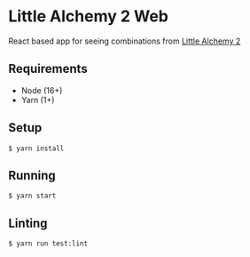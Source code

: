 # Little Alchemy 2 Web

React based app for seeing combinations from [Little Alchemy 2](https://littlealchemy2.com/)

## Requirements

- Node (16+)
- Yarn (1+)

## Setup

`$ yarn install`

## Running

`$ yarn start`

## Linting

`$ yarn run test:lint`
